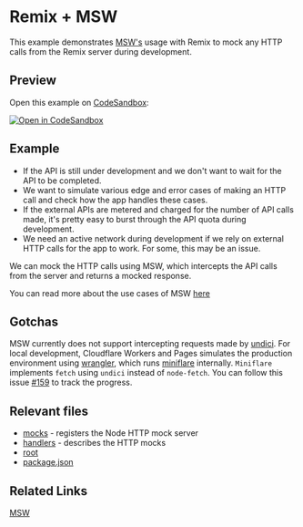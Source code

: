 # Remix + MSW

This example demonstrates [MSW's][msw] usage with Remix to mock any HTTP calls from the Remix server during development.

## Preview

Open this example on [CodeSandbox](https://codesandbox.com):

[![Open in CodeSandbox](https://codesandbox.io/static/img/play-codesandbox.svg)](https://codesandbox.io/s/github/remix-run/remix/tree/main/examples/msw)

## Example

- If the API is still under development and we don't want to wait for the API to be completed.
- We want to simulate various edge and error cases of making an HTTP call and check how the app handles these cases.
- If the external APIs are metered and charged for the number of API calls made, it's pretty easy to burst through the API quota during development.
- We need an active network during development if we rely on external HTTP calls for the app to work. For some, this may be an issue.

We can mock the HTTP calls using MSW, which intercepts the API calls from the server and returns a mocked response.

You can read more about the use cases of MSW [here](https://mswjs.io/docs/#when-to-mock-api)

## Gotchas

MSW currently does not support intercepting requests made by [undici](https://undici.nodejs.org/#/). For local development, Cloudflare Workers and Pages simulates the production environment using [wrangler](https://developers.cloudflare.com/workers/cli-wrangler), which runs [miniflare](https://github.com/cloudflare/miniflare) internally. `Miniflare` implements `fetch` using `undici` instead of `node-fetch`. You can follow this issue [#159](https://github.com/mswjs/interceptors/issues/159) to track the progress.

## Relevant files

- [mocks](./mocks/index.js) - registers the Node HTTP mock server
- [handlers](./mocks/handlers.js) - describes the HTTP mocks
- [root](./app/root.tsx)
- [package.json](./package.json)

## Related Links

[MSW][msw]

[msw]: https://mswjs.io/
